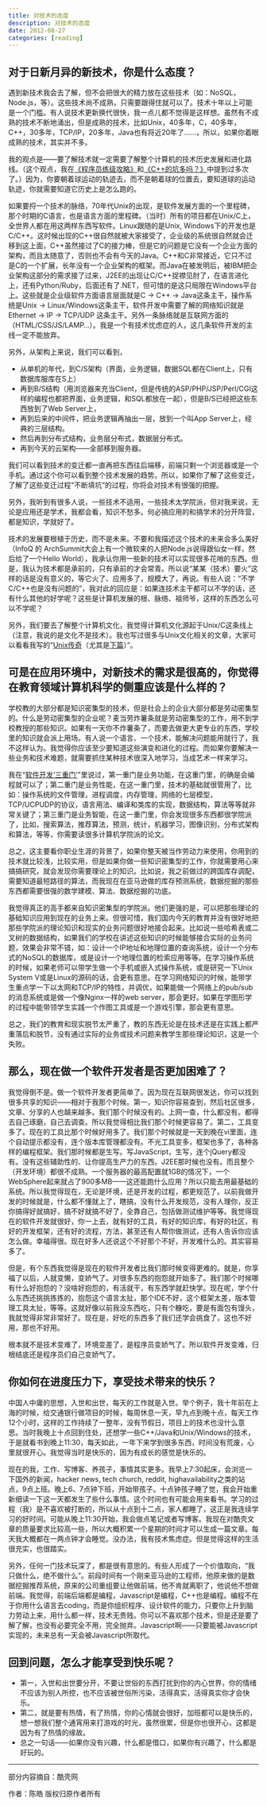 ```yaml
---
title: 对技术的态度
description: 对技术的态度
date: 2012-08-27
categories: [reading]
---
```


## 对于日新月异的新技术，你是什么态度？

遇到新技术我会去了解，但不会把很大的精力放在这些技术（如：NoSQL，Node.js，等）。这些技术尚不成熟，只需要跟得住就可以了。技术十年以上可能是一个门槛。有人说技术更新换代很快，我一点儿都不觉得是这样想。虽然有不成熟的技术不断地涌出，但是成熟的技术，比如Unix，40多年，C，40多年，C++，30多年，TCP/IP，20多年，Java也有将近20年了……，所以，如果你着眼成熟的技术，其实并不多。

我的观点是——要了解技术就一定需要了解整个计算机的技术历史发展和进化路线。（这个观点，我在[《程序员练级攻略》](/2012/08/29/the-programmer-leveling-raiders/)和[《C++的坑多吗？》](http://coolshell.cn/articles/7992.html)中提到过多次了。）因为，你要朝着球运动的轨迹去，而不是朝着球的位置去，要知道球的运动轨迹，你就需要知道它历史上是怎么跑的。

如果要捋一个技术的脉络，70年代Unix的出现，是软件发展方面的一个里程碑，那个时期的C语言，也是语言方面的里程碑。（当时）所有的项目都在Unix/C上，全世界人都在用这两样东西写软件。Linux跟随的是Unix, Windows下的开发也是 C/C++。这时候出现的C++很自然就被大家接受了，企业级的系统很自然就会迁移到这上面，C++虽然接过了C的接力棒，但是它的问题是它没有一个企业方面的架构，而且太随意了，否则也不会有今天的Java。C++和C非常接近，它只不过是C的一个扩展，长年没有一个企业架构的框架。而Java在被发明后，被IBM把企业架构这部分的需求接了过来，J2EE的出现让C/C++捉襟见肘了，在语言进化上，还有Python/Ruby，后面还有了.NET，但可惜的是这只局限在Windows平台上。这些就是企业级软件方面语言层面就是C -> C++ -> Java这条主干，操作系统是Unix -> Linux/Windows这条主干，软件开发中需要了解的网络知识就是Ethernet -> IP -> TCP/UDP 这条主干。另外一条脉络就是互联网方面的（HTML/CSS/JS/LAMP…）。我是一个有技术忧虑症的人，这几条软件开发的主线一定不能放弃。

另外，从架构上来说，我们可以看到，

* 从单机的年代，到C/S架构（界面，业务逻辑，数据SQL都在Client上，只有数据库服库在S上）
* 再到B/S结构（用浏览器来充当Client，但是传统的ASP/PHP/JSP/Perl/CGI这样的编程也都把界面，业务逻辑，和SQL都放在一起），但是B/S已经把这些东西放到了Web Server上，
* 再到后来的中间件，把业务逻辑再抽出一层，放到一个叫App Server上，经典的三层结构。
* 然后再到分布式结构，业务层分布式，数据层分布式。
* 再到今天的云架构——全部移到服务器。

我们可以看到技术的变迁都一直再把东西往后端移，前端只剩一个浏览器或是一个手机。通过这个你可以看到整个技术发展的趋势。所以，如果你了解了这些变迁，了解了这些变迁过程“不断填坑”的过程，你将会对技术有很强的把握。

另外，我听到有很多人说，一些技术不适用，一些技术太学院派，但对我来说，无论是应用还是学术，我都会看，知识不愁多。何必搞应用的和搞学术的分开阵营，都是知识，学就好了。

技术的发展要根植于历史，而不是未来。不要和我描述这个技术的未来会多么美好（InfoQ 的 ArchSummit大会上有一个微软来的人把Node.js说得跟仙女一样，然后给了一个Hello World），我承认你用一些新的技术可以实现很多花哨的东西。但是，我认为技术都是承前的，只有承前的才会常青。所以说“某某（技术）要火”这样的话是没有意义的，等它火了、应用多了，规模大了，再说。有些人说：“不学C/C++也是没有问题的”，我对此的回应是：如果连技术主干都可以不学的话，还有什么其他的好学呢？这些是计算机发展的根、脉络、祖师爷，这样的东西怎么可以不学呢？

另外，我们要去了解整个计算机文化，我觉得计算机文化源起于Unix/C这条线上（注意，我说的是文化不是技术）。我也写过很多与Unix文化相关的文章，大家可以看看我写的“[Unix传奇](http://coolshell.cn/articles/2322.html)（尤其是[下篇](http://coolshell.cn/articles/2324.html)）”。

## 可是在应用环境中，对新技术的需求是很高的，你觉得在教育领域计算机科学的侧重应该是什么样的？

学校教的大部分都是知识密集型的技术，但是社会上的企业大部分都是劳动密集型的。什么是劳动密集型的企业呢？麦当劳炸薯条就是劳动密集型的工作，用不到学校教授的那些知识。如果有一天你不炸薯条了，而要去做更大更专业的东西，学校里的知识就会派上用场。有人说一个语言、一个技术，能解决问题能用就行了，我不这样认为。我觉得你应该至少要知道这些演变和进化的过程。而如果你要解决一些业务和技术难题，就需要抓住某种技术很深入地学习，当成艺术一样来学习。

我在“[软件开发‘三重门’](http://coolshell.cn/articles/6526.html)”里说过，第一重门是业务功能，在这重门里，的确是会编程就可以了；第二重门是业务性能，在这一重门里，技术的基础就很管用了，比如：操作系统的文件管理，进程调度，内存管理，网络的七层模型，TCP/UCPUDP的协议，语言用法、编译和类库的实现，数据结构，算法等等就非常关键了；第三重门是业务智能，在这一重门里，你会发现很多东西都很学院派了，比如，搜索算法，推荐算法，预测，统计，机器学习，图像识别，分布式架构和算法，等等，你需要读很多计算机学院派的论文。

总之，这主要看你职业生涯的背景了，如果你整天被当作劳动力来使用，你用到的技术就比较浅，比较实用，但是如果你做一些知识密集型的工作，你就需要用心来搞搞研究，就会发现你需要理论上的知识。比如说，我之前做过的跨国库存调配，需要知道最短路径的算法，而我现在在亚马逊做的库存预测系统，数据挖掘的那些东西都需要很强的数学建模、算法、数据挖掘的功底。

我觉得真正的高手都来自知识密集型的学院派。他们更强的是，可以把那些理论的基础知识应用到现在的业务上来。但很可惜，我们国内今天的教育并没有很好地把那些学院派的理论知识和现实的业务问题很好地接合起来。比如说一些哈希表或二叉树的数据结构，如果我们的学校在讲述这些知识的时候能够接合实际的业务问题，效果会非常不错，如：设计一个IP地址和地理位置的查询系统，设计一个分布式的NoSQL的数据库，或是设计一个地理位置的检索应用等等。在学习操作系统的时候，如果老师可以带学生做一个手机或嵌入式操作系统，或是研究一下Unix System V或是Linux的源码的话，会更有意思。在学习网络知识的时候，能带学生重点学一下以太网和TCP/IP的特性，并调优，如果能做一个网络上的pub/sub的消息系统或是做一个像Nginx一样的web server，那会更好。如果在学图形学的过程中能带领学生实践一个作图工具或是一个游戏引擎，那会更有意思。

总之，我们的教育和现实脱节太严重了，教的东西无论是在技术还是在实践上都严重落后和脱节，没有通过实际的业务或技术问题来教学生那些理论知识，这是一个失败。

## 那么，现在做一个软件开发者是否更加困难了？

我觉得倒不是。做一个软件开发者更简单了。因为现在互联网很发达，你可以找到很多共享的知识——相对于我那个时候。第一，知识你容易查到，然后社区很多，文章、分享的人也越来越多。我们那个时候没有的。上网一查，什么都没有。都得去自己琢磨，自己去调查。所以我觉得相比我们那个时候更容易了。第二，工具变多了。现在的工具比那个时候好用多了。我们那个时候就是一天到晚在vi里面，连个自动提示都没有，连个版本库管理都没有。不光工具变多，框架也多了，各种各样的编程框架。我们那时候都是生写。写JavaScript，生写，连个jQuery都没有。没有这些辅助性的、让你提高生产力的东西。J2EE那时候也没有。而且整个（开发环境）都很不成熟。一个服务器的最高配置就1GB的情况下，一个WebSphere起来就占了900多MB——这还能跑什么应用？所以只能去用最基础的系统。所以我觉得现在，无论是环境，还是开发的过程，都更规范了。以前我做开发的时候就是，什么都不懂就上了，瞎搞，没有什么开发规范，没有人理你，反正你搞得好就搞好，搞不好就搞不好了，全靠自己，包括做测试维护等等。我觉得现在的软件开发就很好，你一上去，就有好的工具，有好的知识库，有好的社区，有好的开发框架，还有好的流程，方法，甚至还有人帮你做测试，还有人告诉你应该怎么做。幸福得很。现在好多人还说这个不好那个不好，开发难什么的。其实容易多了。

但是，有个东西我觉得是现在的软件开发者比我们那时候变得更难的。就是，你享福了以后，人就变懒，变娇气了。对很多东西的抱怨就开始多了。我们那个时候哪有什么好抱怨的？没啥好抱怨的，有活就干，有东西学就赶快学。现在呢，学个什么东西还挑挑拣拣的，抱怨这个语言太扯，那个IDE不好，这个框架太差，版本管理工具太扯，等等。这就好像以前我没东西吃，只有个糠吃，要是有面包有馒头，我就觉得非常非常好了。现在是，好吃的东西多了我们还学会挑食了，这也不好用，那也不好用。

根本就不是技术变难了，环境变差了，是程序员变娇气了。所以软件开发变难，归根结底还是程序员们自己变娇气了。

## 你如何在进度压力下，享受技术带来的快乐？

中国人中庸的思想，入世和出世，每天的工作就是入世。举个例子，我十年前在上海的时候，给交通银行做项目的时候，每周休息一天，早九点到晚十点，每天工作12个小时，这样的工作持续了一整年，没有节假日，项目上的技术也没什么意思。当时我晚上十点回到住处，还想学一些C++/Java和Unix/Windows的技术，于是就看书到晚上11:30，每天如此，一年下来学到很多东西，时间没有荒废，心里就很开心。我觉得当时是快乐的，因为有成长的感觉是快乐的。

现在的我，工作、写博客、养孩子，事情其实更多。我早上7:30起床，会浏览一下国外的新闻，hacker news, tech church, reddit, highavailability之类的站点，9点上班。晚上6、7点钟下班，开始带孩子。十点钟孩子睡了觉，我会开始重新细读一下这一天都发生了些什么事情。这个时间也有可能会用来看书。学习的过程（我）是不喜欢被打断的，所以从十点到十二点，家人都睡了，这正是我连续学习的好时间。可能从晚上11:30开始，我会做点笔记或者写博客。我现在对酷壳文章的质量要求比较高一些，所以大概积累一个星期的时间才可以生成一篇文章。每天我大概都在一两点钟才会睡觉。没办法，我有技术焦虑症。但是觉得这样的生活很充实，也很踏实。

另外，任何一门技术玩深了，都是很有意思的。有些人形成了一个价值取向，“我只做什么，绝不做什么”。前段时间有一个刚来亚马逊的工程师，他原来做的是数据挖掘推荐系统，原来的公司重组要让他做前端，他不肯就离职了，他说他不想做前端。我觉得，前端后端都是编程，Javascript是编程，C++也是编程。编程不在于你用什么语言去coding，而是你组织程序、设计软件的能力，只要你上升到脑力劳动上来，用什么都一样，技术无贵贱。你可以不喜欢那个技术，但是还是要了解了解，也没有必要完全不用，完全抛弃。Javascript啊——只要能被Javascript实现的，未来总有一天会被Javascript所取代。

## 回到问题，怎么才能享受到快乐呢？

* 第一，入世和出世要分开，不要让世俗的东西打扰到你的内心世界，你的情绪不应该为别人所控，也不应该被世俗所污染，活得真实，活得真实你才会快乐。
* 第二，就是要有热情，有了热情，你的心情就会很好，加班都可以是快乐的，想一想我们整个通宵用来打游戏的时光，虽然很累，但是你也很开心，这都是因为有了热情的缘故。
* 总之一句话——如果你没有兴趣，什么都是借口，如果你有兴趣了，什么都是好玩的。

--- 

部分内容摘自：酷壳网

作者：陈皓 版权归原作者所有
